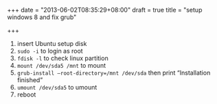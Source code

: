 +++
date = "2013-06-02T08:35:29+08:00"
draft = true
title = "setup windows 8 and fix grub"

+++



1. insert Ubuntu setup disk
2. `sudo -i` to login as root
3. `fdisk -l` to check linux partition
4. `mount /dev/sda5 /mnt` to mount
5. `grub-install –root-directory=/mnt /dev/sda` then print “Installation finished”
6. `umount /dev/sda5` to umount
7. reboot

